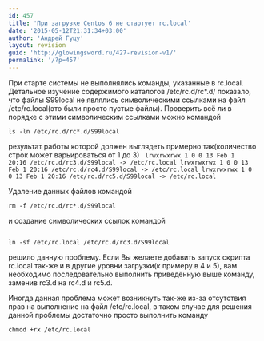 ```yaml
---
id: 457
title: 'При загрузке Centos 6 не стартует rc.local'
date: '2015-05-12T21:31:34+03:00'
author: 'Андрей Гуцу'
layout: revision
guid: 'http://glowingsword.ru/427-revision-v1/'
permalink: '/?p=457'
---
```


При старте системы не выполнялись команды, указанные в rc.local. Детальное изучение содержимого каталогов /etc/rc.d/rc*.d/ показало, что файлы S99local не являлись символическими ссылками на файл /etc/rc.local(это были просто пустые файлы). Проверить всё ли в порядке с этими символическим ссылками можно командой
 
<code>ls -ln /etc/rc.d/rc*.d/S99local</code>

результат работы которой должен выглядеть примерно так(количество строк может варьироваться от 1 до 3)
<code>
lrwxrwxrwx 1 0 0 13 Feb  1 20:16 /etc/rc.d/rc3.d/S99local -> /etc/rc.local
lrwxrwxrwx 1 0 0 13 Feb  1 20:16 /etc/rc.d/rc4.d/S99local -> /etc/rc.local
lrwxrwxrwx 1 0 0 13 Feb  1 20:16 /etc/rc.d/rc5.d/S99local -> /etc/rc.local
</code>
 
Удаление данных файлов командой 

<code>rm -f /etc/rc.d/rc*.d/S99local</code>

и создание символических ссылок командой

<code>
ln -sf /etc/rc.local /etc/rc.d/rc3.d/S99local
</code>

решило данную проблему. Если Вы желаете добавить запуск скрипта rc.local так-же и в другие уровни загрузки(к примеру в 4 и 5), вам необходимо последовательно выполнить приведённую выше команду, заменив rc3.d на rc4.d и rc5.d.

Иногда данная проблема может возникнуть так-же из-за отсутствия прав на выполнение на файл /etc/rc.local, в таком случае для решения данной проблемы достаточно просто выполнить команду

<code>chmod +rx /etc/rc.local</code>

